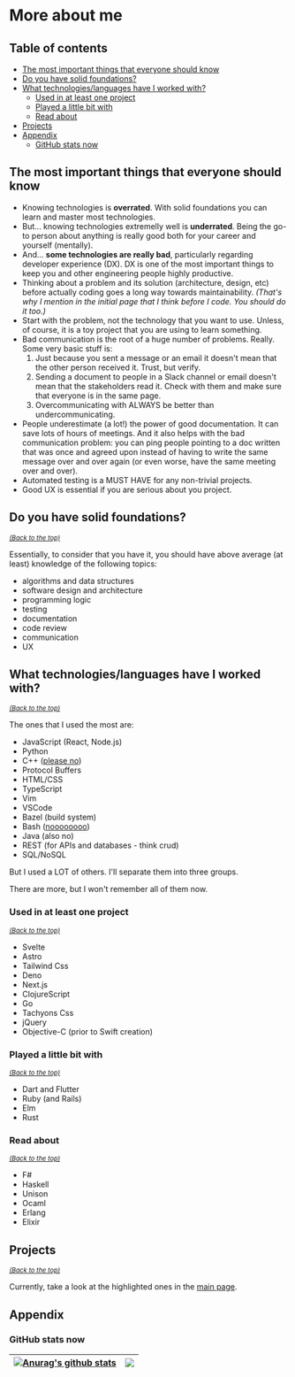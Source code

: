 # More about me <a name="me"></a>

## Table of contents <a name="toc"></a>

-   [The most important things that everyone should know](#should-know)
-   [Do you have solid foundations?](#solid-foundations)
-   [What technologies/languages have I worked with? ](#tech)
    -   [Used in at least one project](#project)
    -   [Played a little bit with](#played)
    -   [Read about](#read-about)
-   [Projects](#projects)
-   [Appendix](#appendix)
    -   [GitHub stats now](#github-stats-now)

## The most important things that everyone should know <a name="should-know"></a>

-   Knowing technologies is **overrated**. With solid foundations you can learn
    and master most technologies.
-   But... knowing technologies extremelly well is **underrated**. Being the
    go-to person about anything is really good both for your career and yourself
    (mentally).
-   And... **some technologies are really bad**, particularly regarding
    developer experience (DX). DX is one of the most important things to keep
    you and other engineering people highly productive.
-   Thinking about a problem and its solution (architecture, design, etc) before
    actually coding goes a long way towards maintainability. _(That's why I
    mention in the initial page that I think before I code. You should do it
    too.)_
-   Start with the problem, not the technology that you want to use. Unless, of
    course, it is a toy project that you are using to learn something.
-   Bad communication is the root of a huge number of problems. Really. Some
    very basic stuff is:
    1. Just because you sent a message or an email it doesn't mean that the
       other person received it. Trust, but verify.
    1. Sending a document to people in a Slack channel or email doesn't mean
       that the stakeholders read it. Check with them and make sure that
       everyone is in the same page.
    1. Overcommunicating with ALWAYS be better than undercommunicating.
-   People underestimate (a lot!) the power of good documentation. It can save
    lots of hours of meetings. And it also helps with the bad communication
    problem: you can ping people pointing to a doc written that was once and
    agreed upon instead of having to write the same message over and over again
    (or even worse, have the same meeting over and over).
-   Automated testing is a MUST HAVE for any non-trivial projects.
-   Good UX is essential if you are serious about you project.

## Do you have solid foundations? <a name="solid-foundations"></a>

_[<small>(Back to the top)</small>](#me)_

Essentially, to consider that you have it, you should have above average (at
least) knowledge of the following topics:

-   algorithms and data structures
-   software design and architecture
-   programming logic
-   testing
-   documentation
-   code review
-   communication
-   UX

## What technologies/languages have I worked with? <a name="tech"></a>

_[<small>(Back to the top)</small>](#me)_

The ones that I used the most are:

-   JavaScript (React, Node.js)
-   Python
-   C++ ([please no](https://www.youtube.com/watch?v=umDr0mPuyQc))
-   Protocol Buffers
-   HTML/CSS
-   TypeScript
-   Vim
-   VSCode
-   Bazel (build system)
-   Bash ([noooooooo](https://www.youtube.com/watch?v=umDr0mPuyQc))
-   Java (also no)
-   REST (for APIs and databases - think crud)
-   SQL/NoSQL

But I used a LOT of others. I'll separate them into three groups.

There are more, but I won't remember all of them now.

### Used in at least one project <a name="project"></a>

_[<small>(Back to the top)</small>](#me)_

-   Svelte
-   Astro
-   Tailwind Css
-   Deno
-   Next.js
-   ClojureScript
-   Go
-   Tachyons Css
-   jQuery
-   Objective-C (prior to Swift creation)

### Played a little bit with <a name="played"></a>

_[<small>(Back to the top)</small>](#me)_

-   Dart and Flutter
-   Ruby (and Rails)
-   Elm
-   Rust

### Read about <a name="read-about"></a>

_[<small>(Back to the top)</small>](#me)_

-   F#
-   Haskell
-   Unison
-   Ocaml
-   Erlang
-   Elixir

## Projects <a name="projects"></a>

_[<small>(Back to the top)</small>](#me)_

Currently, take a look at the highlighted ones in the
[main page](https://github.com/marcelocra).

## Appendix <a name="appendix"></a>

### GitHub stats now <a name="github-stats-now"></a>

<!-- ![Most used languages](https://github-readme-stats.vercel.app/api/top-langs/?username=marcelocra&text_color=000&title_color=000&bg_color=45,e96443,904e95&hide_border=true&layout=compact&hide=Python,Java,html,CSS,C,Shell,PowerShell,Vim%20Script,Dockerfile&langs_count=10) -->

<!-- ![Most used languages](https://github-readme-stats.vercel.app/api/top-langs/?username=marcelocra&theme=dark&hide_border=true&layout=compact&hide=Python,Java,html,CSS,C,Shell,PowerShell,Vim%20Script,Dockerfile&langs_count=10) -->

| <a href="https://github.com/anuraghazra/github-readme-stats"><img align="center" src="https://github-readme-stats.vercel.app/api?username=marcelocra&show_icons=true&include_all_commits=true&theme=buefy&hide_border=true" alt="Anurag's github stats" /></a> | <a href="https://github.com/anuraghazra/github-readme-stats"><img align="center" src="https://github-readme-stats.vercel.app/api/top-langs/?username=marcelocra&layout=compact&theme=buefy&hide_border=true&hide=Python,Java,html,CSS,C,Shell,PowerShell,Vim%20Script,Dockerfile,SCSS&langs_count=20" /></a> |
| -------------------------------------------------------------------------------------------------------------------------------------------------------------------------------------------------------------------------------------------------------------- | ------------------------------------------------------------------------------------------------------------------------------------------------------------------------------------------------------------------------------------------------------------------------------------------------------------ |
